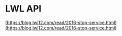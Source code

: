 # LWL API
[https://blog.lwl12.com/read/2016-stop-service.html](https://blog.lwl12.com/read/2016-stop-service.html)
